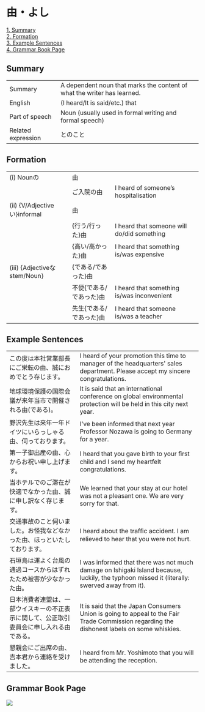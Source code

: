 # 由・よし

[1. Summary](#summary)<br>
[2. Formation](#formation)<br>
[3. Example Sentences](#example-sentences)<br>
[4. Grammar Book Page](#grammar-book-page)<br>


## Summary

<table><tr>   <td>Summary</td>   <td>A dependent noun that marks the content of what the writer has learned.</td></tr><tr>   <td>English</td>   <td>(I heard/It is said/etc.) that</td></tr><tr>   <td>Part of speech</td>   <td>Noun (usually used in formal writing and formal speech)</td></tr><tr>   <td>Related expression</td>   <td>とのこと</td></tr></table>

## Formation

<table class="table"><tbody><tr class="tr head"><td class="td"><span class="numbers">(i)</span> <span class="bold">Nounの</span></td><td class="td"><span class="concept">由</span></td><td class="td"></td></tr><tr class="tr"><td class="td"></td><td class="td"><span>ご入院の</span><span class="concept">由</span></td><td class="td"><span>I heard of someone’s hospitalisation</span></td></tr><tr class="tr head"><td class="td"><span class="numbers">(ii)</span> <span class="bold">{V/Adjectiveい}informal</span></td><td class="td"><span class="concept">由</span></td><td class="td"></td></tr><tr class="tr"><td class="td"></td><td class="td"><span>{行う/行った}</span><span class="concept">由</span></td><td class="td"><span>I heard that someone will do/did something</span></td></tr><tr class="tr"><td class="td"></td><td class="td"><span>{高い/高かった}</span><span class="concept">由</span></td><td class="td"><span>I heard that something is/was expensive</span></td></tr><tr class="tr head"><td class="td"><span class="numbers">(iii)</span> <span class="bold">{Adjectiveなstem/Noun}</span></td><td class="td"><span>{である/であった}</span><span class="concept">由</span></td><td class="td"></td></tr><tr class="tr"><td class="td"></td><td class="td"><span>不便{である/であった}</span><span class="concept">由</span></td><td class="td"><span>I heard that something is/was inconvenient</span></td></tr><tr class="tr"><td class="td"></td><td class="td"><span>先生{である/であった}</span><span class="concept">由</span></td><td class="td"><span>I heard that someone is/was a teacher</span></td></tr></tbody></table>

## Example Sentences

<table><tr>   <td>この度は本社営業部長にご栄転の由、誠におめでとう存じます。</td>   <td>I heard of your promotion this time to manager of the headquarters' sales department. Please accept my sincere congratulations.</td></tr><tr>   <td>地球環境保護の国際会議が来年当市で開催される由(である)。</td>   <td>It is said that an international conference on global environmental protection will be held in this city next year.</td></tr><tr>   <td>野沢先生は来年一年ドイツにいらっしゃる由、伺っております。</td>   <td>I've been informed that next year Professor Nozawa is going to Germany for a year.</td></tr><tr>   <td>第一子御出産の由、心からお祝い申し上げます。</td>   <td>I heard that you gave birth to your ﬁrst child and I send my heartfelt congratulations.</td></tr><tr>   <td>当ホテルでのご滞在が快適でなかった由、誠に申し訳なく存じます。</td>   <td>We learned that your stay at our hotel was not a pleasant one. We are very sorry for that.</td></tr><tr>   <td>交通事故のこと伺いました。お怪我などなかった由、ほっといたしております。</td>   <td>I heard about the trafﬁc accident. I am relieved to hear that you were not hurt.</td></tr><tr>   <td>石垣島は運よく台風の通過コースからはずれたため被害が少なかった由。</td>   <td>I was informed that there was not much damage on Ishigaki Island because, luckily, the typhoon missed it (literally: swerved away from it).</td></tr><tr>   <td>日本消費者連盟は、一部ウイスキーの不正表示に関して、公正取引委員会に申し入れる由である。</td>   <td>It is said that the Japan Consumers Union is going to appeal to the Fair Trade Commission regarding the dishonest labels on some whiskies.</td></tr><tr>   <td>懇親会にご出席の由、吉本君から連絡を受けました。</td>   <td>I heard from Mr. Yoshimoto that you will be attending the reception.</td></tr></table>

## Grammar Book Page

![](../img/Advanced由.png)


